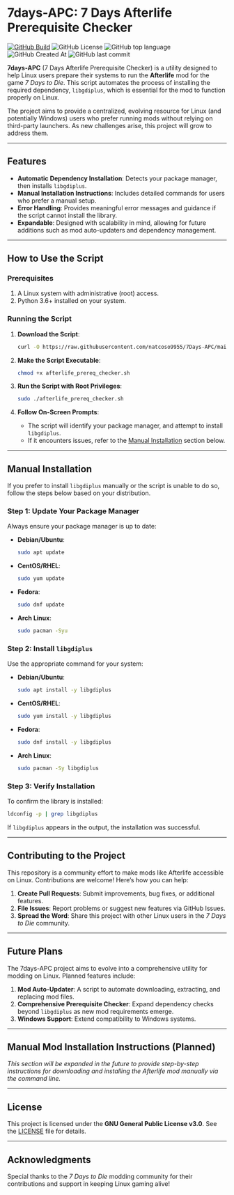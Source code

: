 
# 7days-APC: 7 Days Afterlife Prerequisite Checker
[![GitHub Build](https://github.com/gorcon/rcon-cli/workflows/build/badge.svg)](https://github.com/gorcon/rcon-cli/actions)
![GitHub License](https://img.shields.io/github/license/natcoso9955/7Days-APC)
![GitHub top language](https://img.shields.io/github/languages/top/natcoso9955/7Days-APC)
![GitHub Created At](https://img.shields.io/github/created-at/natcoso9955/7Days-APC)
![GitHub last commit](https://img.shields.io/github/last-commit/natcoso9955/7Days-APC)


**7days-APC** (7 Days Afterlife Prerequisite Checker) is a utility designed to help Linux users prepare their systems to run the **Afterlife** mod for the game *7 Days to Die*. This script automates the process of installing the required dependency, `libgdiplus`, which is essential for the mod to function properly on Linux.

The project aims to provide a centralized, evolving resource for Linux (and potentially Windows) users who prefer running mods without relying on third-party launchers. As new challenges arise, this project will grow to address them.

---

## Features

- **Automatic Dependency Installation**: Detects your package manager, then installs `libgdiplus`.
- **Manual Installation Instructions**: Includes detailed commands for users who prefer a manual setup.
- **Error Handling**: Provides meaningful error messages and guidance if the script cannot install the library.
- **Expandable**: Designed with scalability in mind, allowing for future additions such as mod auto-updaters and dependency management.

---

## How to Use the Script

### Prerequisites

1. A Linux system with administrative (root) access.
2. Python 3.6+ installed on your system.

### Running the Script

1. **Download the Script**:
   ```bash
   curl -O https://raw.githubusercontent.com/natcoso9955/7Days-APC/main/afterlife_prereq_checker.sh
   ```

2. **Make the Script Executable**:
   ```bash
   chmod +x afterlife_prereq_checker.sh
   ```

3. **Run the Script with Root Privileges**:
   ```bash
   sudo ./afterlife_prereq_checker.sh
   ```

4. **Follow On-Screen Prompts**:
   - The script will identify your package manager, and attempt to install `libgdiplus`.
   - If it encounters issues, refer to the [Manual Installation](#manual-installation) section below.

---

## Manual Installation

If you prefer to install `libgdiplus` manually or the script is unable to do so, follow the steps below based on your distribution.

### Step 1: Update Your Package Manager
Always ensure your package manager is up to date:
- **Debian/Ubuntu**:
  ```bash
  sudo apt update
  ```
- **CentOS/RHEL**:
  ```bash
  sudo yum update
  ```
- **Fedora**:
  ```bash
  sudo dnf update
  ```
- **Arch Linux**:
  ```bash
  sudo pacman -Syu
  ```

### Step 2: Install `libgdiplus`
Use the appropriate command for your system:
- **Debian/Ubuntu**:
  ```bash
  sudo apt install -y libgdiplus
  ```
- **CentOS/RHEL**:
  ```bash
  sudo yum install -y libgdiplus
  ```
- **Fedora**:
  ```bash
  sudo dnf install -y libgdiplus
  ```
- **Arch Linux**:
  ```bash
  sudo pacman -Sy libgdiplus
  ```

### Step 3: Verify Installation
To confirm the library is installed:
```bash
ldconfig -p | grep libgdiplus
```
If `libgdiplus` appears in the output, the installation was successful.

---

## Contributing to the Project

This repository is a community effort to make mods like Afterlife accessible on Linux. Contributions are welcome! Here’s how you can help:

1. **Create Pull Requests**: Submit improvements, bug fixes, or additional features.
2. **File Issues**: Report problems or suggest new features via GitHub Issues.
3. **Spread the Word**: Share this project with other Linux users in the *7 Days to Die* community.

---

## Future Plans

The 7days-APC project aims to evolve into a comprehensive utility for modding on Linux. Planned features include:

1. **Mod Auto-Updater**: A script to automate downloading, extracting, and replacing mod files.
2. **Comprehensive Prerequisite Checker**: Expand dependency checks beyond `libgdiplus` as new mod requirements emerge.
3. **Windows Support**: Extend compatibility to Windows systems.

---

## Manual Mod Installation Instructions (Planned)

*This section will be expanded in the future to provide step-by-step instructions for downloading and installing the Afterlife mod manually via the command line.*

---

## License

This project is licensed under the **GNU General Public License v3.0**. See the [LICENSE](LICENSE) file for details.

---

## Acknowledgments

Special thanks to the *7 Days to Die* modding community for their contributions and support in keeping Linux gaming alive!
